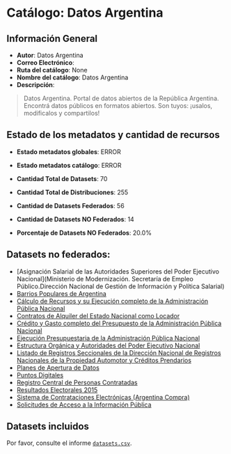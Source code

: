 
# Catálogo: Datos Argentina

## Información General

- **Autor**: Datos Argentina
- **Correo Electrónico**: 
- **Ruta del catálogo**: None
- **Nombre del catálogo**: Datos Argentina
- **Descripción**:

> Datos Argentina. Portal de datos abiertos de la República Argentina. Encontrá datos públicos en formatos abiertos. Son tuyos: ¡usalos, modificalos y compartilos!

## Estado de los metadatos y cantidad de recursos

- **Estado metadatos globales**: ERROR
- **Estado metadatos catálogo**: ERROR
- **Cantidad Total de Datasets**: 70
- **Cantidad Total de Distribuciones**: 255

- **Cantidad de Datasets Federados**: 56
- **Cantidad de Datasets NO Federados**: 14
- **Porcentaje de Datasets NO Federados**: 20.0%

## Datasets no federados:

- [Asignación Salarial de las Autoridades Superiores del Poder Ejecutivo Nacional](Ministerio de Modernización. Secretaría  de Empleo Público.Dirección Nacional de Gestión de Información y Política Salarial)
- [Barrios Populares de Argentina](https://www.argentina.gob.ar/barriospopulares)
- [Cálculo de Recursos y su Ejecución completo de la Administración Pública Nacional](http://sitiodelciudadano.mecon.gov.ar/sici/set_de_datos_vigente.html)
- [Contratos de Alquiler del Estado Nacional como Locador]()
- [Crédito y Gasto completo del Presupuesto de la Administración Pública Nacional]()
- [Ejecución Presupuestaria de la Administración Pública Nacional](http://sitiodelciudadano.mecon.gov.ar )
- [Estructura Orgánica y Autoridades del Poder Ejecutivo Nacional](http://mapadelestado.modernizacion.gob.ar)
- [Listado de Registros Seccionales de la Dirección Nacional de Registros Nacionales de la Propiedad Automotor y Créditos Prendarios]()
- [Planes de Apertura de Datos](https://datosgobar.github.io/pad)
- [Puntos Digitales](http://puntodigital.gob.ar/)
- [Registro Central de Personas Contratadas](http://www.sgp.gob.ar/sitio/empleo/regimenes/contratados/listadocontratados/todos_los_contratos_mensuales/index_main_rcpc.html)
- [Resultados Electorales 2015](http://www.elecciones.gob.ar/articulo_princ.php?secc=2&sub_secc=8)
- [Sistema de Contrataciones Electrónicas  (Argentina Compra)](https://www.argentinacompra.gov.ar/contrataciones)
- [Solicitudes de Acceso a la Información Pública](http://www.mininterior.gov.ar/inicio/index.php)

## Datasets incluidos

Por favor, consulte el informe [`datasets.csv`](datasets.csv).
